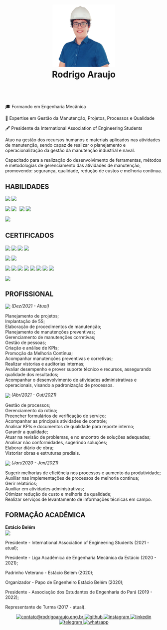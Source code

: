 <h1 align="center">
<p align="center">
<a href="https://www.rodrigoaraujo.eng.br" title="Rodrigo Araujo">
<img src="https://raw.githubusercontent.com/gestordamanutencao/gestordamanutencao/main/img/profile/profileHQ.png" alt="Rodrigo Araujo" width="200">
</a>
<br>Rodrigo Araujo<br>
</h1>
 <br>
<br>

🎓 Formando em Engenharia Mecânica

🦺 Expertise em Gestão da Manutenção, Projetos, Processos e Qualidade

🖋 Presidente da International Association of Engineering Students
 
 
Atuo na gestão dos recursos humanos e materiais aplicados nas atividades de manutenção, sendo capaz de realizar o planejamento e operacionalização da gestão da manutenção industrial e naval.

Capacitado para a realização do desenvolvimento de ferramentas, métodos e metodologias de gerenciamento das atividades de manutenção, promovendo: segurança, qualidade, redução de custos e melhoria contínua. 

## HABILIDADES
<img src="https://badgen.net/badge/AutoCAD%202D/★★★☆☆/red" target="_blank"> <img src="https://badgen.net/badge/AutoCAD%203D/★★☆☆☆/red" target="_blank">

<img src="https://badgen.net/badge/MS%20Excel/★★★☆☆/green" target="_blank"> <img src="https://badgen.net/badge/MS%20Project/★★★★★/green" target="_blank">⠀<img src="https://badgen.net/badge/MS%20Word/★★★☆☆/green" target="_blank"> <img src="https://badgen.net/badge/MS%20PowerPoint/★★★★★/green" target="_blank">⠀

<img src="https://badgen.net/badge/SAP%20PM/★★★★☆/blue" target="_blank">





## CERTIFICADOS

<a href="https://raw.githubusercontent.com/gestordamanutencao/gestordamanutencao/71aa5321f8767c0518f0244441a3b5915ec27ae9/docs/certificados/Mec%C3%A2nico%20de%20Motores%20a%20Diesel.pdf"><img align="center" src="https://badgen.net/badge/SENAI%20PA/Mecânico%20de%20Motores%20a%20Diesel/pink" target="_blank"></a>
<a href="https://raw.githubusercontent.com/gestordamanutencao/gestordamanutencao/71aa5321f8767c0518f0244441a3b5915ec27ae9/docs/certificados/Assistente%20de%20Gestão%20da%20Qualidade.pdf"><img align="center" src="https://badgen.net/badge/SENAI%20PA/Assistente%20Gestão%20da%20Qualidade/pink" target="_blank"></a>
<a href="https://raw.githubusercontent.com/gestordamanutencao/gestordamanutencao/71aa5321f8767c0518f0244441a3b5915ec27ae9/docs/certificados/Segurança%20do%20Trabalho.pdf"><img align="center" src="https://badgen.net/badge/SENAI%20PA/Segurança%20do%20Trabalho/pink" target="_blank"></a>
<a href="https://raw.githubusercontent.com/gestordamanutencao/gestordamanutencao/71aa5321f8767c0518f0244441a3b5915ec27ae9/docs/certificados/Logística%20-%205S.PDF"><img align="center" src="https://badgen.net/badge/SENAI%20PA/Logística - 5S/pink" target="_blank"></a>  

  
<a href="https://raw.githubusercontent.com/gestordamanutencao/gestordamanutencao/71aa5321f8767c0518f0244441a3b5915ec27ae9/docs/certificados/MS%20PROJECT.pdf"><img align="center" src="https://badgen.net/badge/IEL%20PA/Gerenciamento%20de%20Projetos%20MS%20Project/orange" target="_blank"></a>
<a href="https://raw.githubusercontent.com/gestordamanutencao/gestordamanutencao/71aa5321f8767c0518f0244441a3b5915ec27ae9/docs/certificados/ANALISTA%20DE%20PCP.pdf"><img align="center" src="https://badgen.net/badge/IEL%20PA/Analista%20de%20Controle%20de%20Produção/orange" target="_blank"></a>  

  

<a href="https://raw.githubusercontent.com/gestordamanutencao/gestordamanutencao/71aa5321f8767c0518f0244441a3b5915ec27ae9/docs/certificados/Melhorias%20Especificas.pdf"><img align="center" src="https://badgen.net/badge/ENGETELES/Melhorias%20Especificas/blue" target="_blank"></a>
<a href="https://raw.githubusercontent.com/gestordamanutencao/gestordamanutencao/71aa5321f8767c0518f0244441a3b5915ec27ae9/docs/certificados/Manutenção%20Planejada.pdf"><img align="center" src="https://badgen.net/badge/ENGETELES/Manutenção%20Planejada/blue" target="_blank"></a>
<a href="https://raw.githubusercontent.com/gestordamanutencao/gestordamanutencao/71aa5321f8767c0518f0244441a3b5915ec27ae9/docs/certificados/Manutenção%20Autônoma.pdf"><img align="center" src="https://badgen.net/badge/ENGETELES/Manutenção%20Autônoma/blue" target="_blank"></a>
<a href="https://raw.githubusercontent.com/gestordamanutencao/gestordamanutencao/71aa5321f8767c0518f0244441a3b5915ec27ae9/docs/certificados/Gestão%20de%20Projetos%20para%20Manutenção.pdf"><img align="center" src="https://badgen.net/badge/ENGETELES/Gestão%20de%20Projetos/blue" target="_blank"></a>
<a href="https://raw.githubusercontent.com/gestordamanutencao/gestordamanutencao/71aa5321f8767c0518f0244441a3b5915ec27ae9/docs/certificados/Formação%20de%20Planejadores%20de%20Manutenção.pdf"><img align="center" src="https://badgen.net/badge/ENGETELES/Formação%20de%20Planejadores%20de%20Manutenção/blue" target="_blank"></a>
<a href="https://raw.githubusercontent.com/gestordamanutencao/gestordamanutencao/71aa5321f8767c0518f0244441a3b5915ec27ae9/docs/certificados/Formação%20de%20Analistas%20de%20Manutenção.pdf"><img align="center" src="https://badgen.net/badge/ENGETELES/Formação%20de%20Analistas%20de%20Manutenção/blue" target="_blank"></a>
<a href="https://raw.githubusercontent.com/gestordamanutencao/gestordamanutencao/71aa5321f8767c0518f0244441a3b5915ec27ae9/docs/certificados/Gestão%20de%20Paradas%20de%20Manutenção.pdf"><img align="center" src="https://badgen.net/badge/ENGETELES/Gestão%20de%20Paradas%20de%20Manutenção/blue" target="_blank"></a>
 <a href="https://raw.githubusercontent.com/gestordamanutencao/gestordamanutencao/71aa5321f8767c0518f0244441a3b5915ec27ae9/docs/certificados/Engenharia%20de%20Confiabilidade.pdf"><img align="center" src="https://badgen.net/badge/ENGETELES/Engenharia%20de%20Confiabilidade/blue" target="_blank"></a>  

<a href="https://raw.githubusercontent.com/gestordamanutencao/gestordamanutencao/71aa5321f8767c0518f0244441a3b5915ec27ae9/docs/certificados/Coordenador%20de%20Manutenção%20Naval.pdf"><img align="center" src="https://badgen.net/badge/Instituto%20Naval%20da%20Amazônia/Coordenador%20de%20Manutenção%20Naval/green" target="_blank"></a>




## PROFISSIONAL

<a href="https://raw.githubusercontent.com/gestordamanutencao/gestordamanutencao/71aa5321f8767c0518f0244441a3b5915ec27ae9/docs/portfolio/portfolio%20camila%20navegação.pdf"><img align="center" src="https://badgen.net/badge/Autônomo/Consultoria%20em%20Manutenção%20Naval/grey" target="_blank"></a> *(Dez/2021 - Atual)*

  
Planejamento de projetos;  
Implantação de 5S;  
Elaboração de procedimentos de manutenção;  
Planejamento de manutenções preventivas;  
Gerenciamento de manutenções corretivas;  
Gestão de pessoas;  
Criação e análise de KPIs;  
Promoção da Melhoria Contínua;  
Acompanhar manutenções preventivas e corretivas;  
Realizar vistorias e auditorias internas;  
Avaliar desempenho e prover suporte técnico e recursos, assegurando qualidade dos resultados;  
Acompanhar o desenvolvimento de atividades administrativas e operacionais, visando a padronização de processos.   

<a href="https://raw.githubusercontent.com/gestordamanutencao/gestordamanutencao/71aa5321f8767c0518f0244441a3b5915ec27ae9/docs/certificados/carta%20de%20recomendação/carta%20de%20recomendação.pdf"><img align="center" src="https://badgen.net/badge/Almáa%20Engenharia/Estagiário%20dos%20Processos%20da%20Qualidade/grey" target="_blank"></a> *(Abr/2021 - Out/2021)*


  
Gestão de processos;  
Gerenciamento da rotina;  
Preencher formulários de verificação de serviço;  
Acompanhar as principais atividades de controle;  
Analisar KPIs e documentos de qualidade para reporte interno;  
Garantir a qualidade;  
Atuar na revisão de problemas, e no encontro de soluções adequadas;  
Analisar não conformidades, sugerindo soluções;  
Elaborar diário de obra;  
Vistoriar obras e estruturas prediais.  


<a href="https://raw.githubusercontent.com/gestordamanutencao/gestordamanutencao/71aa5321f8767c0518f0244441a3b5915ec27ae9/docs/certificados/declaração%20de%20estágio%20camila%20navegação.pdf"><img align="center" src="https://badgen.net/badge/Camila%20Navegação%20e%20Transportes/Estagiário%20de%20Gestão%20da%20Qualidade/grey" target="_blank"></a>  *(Jan/2020 - Jan/2021)*

   
   
Sugerir melhorias de eficiência nos processos e aumento da produtividade;  
Auxiliar nas implementações de processos de melhoria contínua;  
Gerir relatórios;  
Auxiliar em atividades administrativas;  
Otimizar redução de custo e melhoria da qualidade;  
Realizar serviços de levantamento de informações técnicas em campo.  
  
 

## FORMAÇÃO ACADÊMICA


**Estácio Belém**  
<a href="https://raw.githubusercontent.com/gestordamanutencao/gestordamanutencao/71aa5321f8767c0518f0244441a3b5915ec27ae9/docs/declaração/declaracao%20de%20matricula.pdf"><img align="center" src="https://badgen.net/badge/Engenharia%20Mecânica/(2017%20-%20Atual)/blue" target="_blank"></a>

Presidente - International Association of Engineering Students (2021 - atual);  

Presidente - Liga Acadêmica de Engenharia Mecânica da Estácio (2020 - 2021);  

Padrinho Veterano - Estácio Belém (2020);  

Organizador - Papo de Engenheiro Estácio Belém (2020);  

Presidente - Associação dos Estudantes de Engenharia do Pará (2019 - 2022);  

Representante de Turma (2017 - atual).  
  
<p align="center">
	<a href="mailto:contato@rodrigoaraujo.eng.br">
		<img src="https://img.shields.io/badge/email-black" alt="contato@rodrigoaraujo.eng.br">
	</a>
	<a href="https://github.com/gestordamanutencao">
		<img src="https://img.shields.io/badge/github-black" alt="github">
	</a>
 	<a href="http://instagram.com/gestordamanutencao">
		<img src="https://img.shields.io/badge/instagram-black" alt="instagram">
	</a>
	<a href="http://www.linkedin.com/in/gestordamanutencao">
		<img src="https://img.shields.io/badge/linkedin-black" alt="linkedin">
	</a>
	<a href="https://t.me/gestordamanutencao">
		<img src="https://img.shields.io/badge/telegram-black" alt="telegram">
	</a>
	<a href="https://wa.me/5591981431839">
		<img src="https://img.shields.io/badge/whatsapp-black" alt="whatsapp">
	</a>
</p>
</div>

